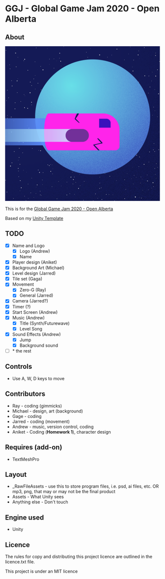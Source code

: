 
# GGJ - Global Game Jam 2020 - Open Alberta

## About

![logo](_RawFileAssets/logo/logo.png)

This is for the [Global Game Jam 2020 - Open Alberta](https://globalgamejam.org/2020/jam-sites/ggj-edmonton-2020)

Based on my [Unity Template](https://github.com/Zeyu-Li/Unity-Template-2D-2019_3)

## TODO

- [x] Name and Logo
  - [x] Logo (Andrew)
  - [x] Name
- [x] Player design (Aniket)
- [x] Background Art (Michael)
- [x] Level design (Jarred)
- [x] Tile set (Gaga)
- [x] Movement
  - [x] Zero-G (Ray)
  - [x] General (Jarred)
- [x] Camera (Jarred?)
- [x] Timer (?)
- [x] Start Screen (Andrew)
- [x] Music (Andrew)
  - [x] Title (Synth/Futurewave)
  - [x] Level Song 
- [x] Sound Effects (Andrew)
  - [x] Jump
  - [x] Background sound
- [ ] \* the rest

## Controls

* Use A, W, D keys to move

## Contributors

* Ray - coding (gimmicks)
* Michael - design, art (background)
* Gage - coding
* Jarred - coding (movement)
* Andrew - music, version control, coding
* Aniket - Coding (**Homework 1**), character design

## Requires (add-on)

* TextMeshPro

## Layout

* _RawFileAssets - use this to store program files, i.e. psd, ai files, etc. OR mp3, png, that may or may not be the final product
* Assets - What Unity sees
* Anything else - Don't touch

## Engine used

* Unity

## Licence

The rules for copy and distributing this project licence are
outlined in the licence.txt file.

This project is under an MIT licence
